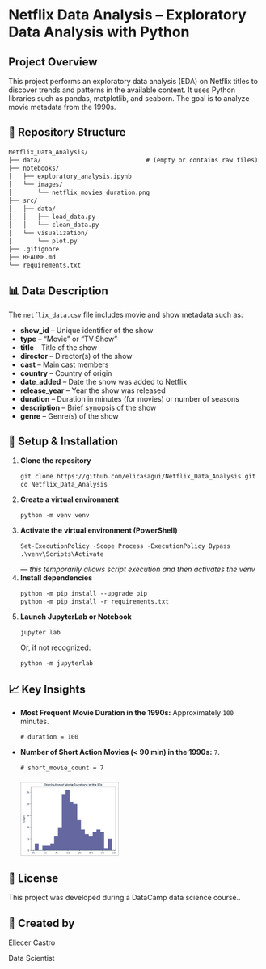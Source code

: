 <!DOCTYPE html>
<html lang="en">
<body>

  <h1>Netflix Data Analysis – Exploratory Data Analysis with Python</h1>

  <h2>Project Overview</h2>
  <p>
    This project performs an exploratory data analysis (EDA) on Netflix titles to discover trends and patterns in the available content. It uses Python libraries such as pandas, matplotlib, and seaborn. The goal is to analyze movie metadata from the 1990s.
  </p>

  <h2>📁 Repository Structure</h2>
  <pre><code>Netflix_Data_Analysis/
├── data/                             # (empty or contains raw files)
├── notebooks/
│   ├── exploratory_analysis.ipynb
│   └── images/
│       └── netflix_movies_duration.png
├── src/
│   ├── data/
│   │   ├── load_data.py
│   │   └── clean_data.py
│   └── visualization/
│       └── plot.py
├── .gitignore
├── README.md
└── requirements.txt
</code></pre>

  <h2>📊 Data Description</h2>
  <p>The <code>netflix_data.csv</code> file includes movie and show metadata such as:</p>
  <ul>
    <li><strong>show_id</strong> – Unique identifier of the show</li>
    <li><strong>type</strong> – “Movie” or “TV Show”</li>
    <li><strong>title</strong> – Title of the show</li>
    <li><strong>director</strong> – Director(s) of the show</li>
    <li><strong>cast</strong> – Main cast members</li>
    <li><strong>country</strong> – Country of origin</li>
    <li><strong>date_added</strong> – Date the show was added to Netflix</li>
    <li><strong>release_year</strong> – Year the show was released</li>
    <li><strong>duration</strong> – Duration in minutes (for movies) or number of seasons</li>
    <li><strong>description</strong> – Brief synopsis of the show</li>
    <li><strong>genre</strong> – Genre(s) of the show</li>
  </ul>

  <h2>🔧 Setup &amp; Installation</h2>
  <ol>
    <li>
      <strong>Clone the repository</strong><br>
      <pre><code>git clone https://github.com/elicasagui/Netflix_Data_Analysis.git
cd Netflix_Data_Analysis</code></pre>
    </li>
    <li>
      <strong>Create a virtual environment</strong><br>
      <pre><code>python -m venv venv</code></pre>
    </li>
    <li>
      <strong>Activate the virtual environment (PowerShell)</strong><br>
      <pre><code>Set-ExecutionPolicy -Scope Process -ExecutionPolicy Bypass
.\venv\Scripts\Activate</code></pre>
      <em>— this temporarily allows script execution and then activates the venv</em>
    </li>
    <li>
      <strong>Install dependencies</strong><br>
      <pre><code>python -m pip install --upgrade pip
python -m pip install -r requirements.txt</code></pre>
    </li>
    <li>
      <strong>Launch JupyterLab or Notebook</strong><br>
      <pre><code>jupyter lab</code></pre>
      Or, if not recognized:<br>
      <pre><code>python -m jupyterlab</code></pre>
    </li>
  </ol>

  <h2>📈 Key Insights</h2>
  <ul>   
  <li>
    <strong>Most Frequent Movie Duration in the 1990s:</strong>  
    Approximately <code>100</code> minutes.<br>
    <pre><code># duration = 100</code></pre>
  </li>
  <li>
    <strong>Number of Short Action Movies (&lt; 90 min) in the 1990s:</strong>  
    <code>7</code>.<br>
    <pre><code># short_movie_count = 7</code></pre>
    <img 
      src="notebooks/images/netflix _movies_duration.png" 
      alt="Distribution of Movie Durations" 
      style="max-width:40%; height:auto; border:1px solid #ccc; margin-top:0.5em;"
    />
  </li>
</ul>

  <h2>📄 License</h2>
  <p>This project was developed during a DataCamp data science course..</p>
  
<h2>📄 Created by </h2>
<p>Eliecer Castro</p>
<p>Data Scientist<p>

</body>
</html>



